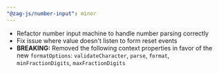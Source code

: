 ```yaml
---
"@zag-js/number-input": minor
---
```


- Refactor number input machine to handle number parsing correctly
- Fix issue where value doesn't listen to form reset events
- **BREAKING:** Removed the following context properties in favor of the new `formatOptions`: `validateCharacter`,
  `parse`, `format`, `minFractionDigits`, `maxFractionDigits`
